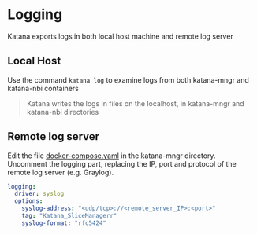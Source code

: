 # Logging

Katana exports logs in both local host machine and remote log server

## Local Host

Use the command `katana log` to examine logs from both katana-mngr and katana-nbi containers
> Katana writes the logs in files on the localhost, in katana-mngr and katana-nbi directories

## Remote log server

Edit the file [docker-compose.yaml](https://github.com/medianetlab/katana/blob/master/katana-mngr/docker-compose.yaml) in the katana-mngr directory. Uncomment the logging part, replacing the IP, port and protocol of the remote log server (e.g. Graylog).

```YAML
logging:
  driver: syslog
  options:
    syslog-address: "<udp/tcp>://<remote_server_IP>:<port>"
    tag: "Katana_SliceManagerr"
    syslog-format: "rfc5424"

```
